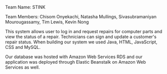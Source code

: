 Team Name: STINK

Team Members: Chisom Onyekachi, Natasha Mullings, Sivasubramaniyan Mourougassamy, Tim Lewis, Kevin Nong

This system allows user to log in and request repairs for computer parts and view the status of a repair. Technicians can sign and update a customer's repair status. When building our system we used Java, HTML, JavaScript, CSS and MySQL. 

Our database was hosted with Amazon Web Services RDS and our application was deployed through Elastic Beanstalk on Amazon Web Services as well.
